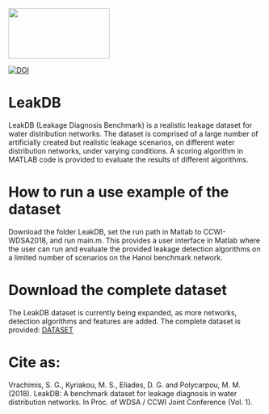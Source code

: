 ﻿<a href="http://www.kios.ucy.ac.cy"><img src="https://www.kios.ucy.ac.cy/wp-content/uploads/2021/07/Logotype-KIOS.svg" width="200" height="100"/><a> 
 
[![DOI](https://zenodo.org/badge/DOI/10.5281/zenodo.1313116.svg)](https://doi.org/10.5281/zenodo.1313116)

# LeakDB
LeakDB (Leakage Diagnosis Benchmark) is a realistic leakage dataset for water distribution networks.
The dataset is comprised of a large number of artificially created but realistic leakage scenarios, on different water distribution networks, under varying conditions. 
A scoring algorithm in MATLAB code is provided to evaluate the results of different algorithms. 

# How to run a use example of the dataset
Download the folder LeakDB, set the run path in Matlab to CCWI-WDSA2018, and run main.m. This provides a user interface in Matlab where the user can run and evaluate the provided leakage detection algorithms on a limited number of scenarios on the Hanoi benchmark network.

# Download the complete dataset
The LeakDB dataset is currently being expanded, as more networks, detection algorithms and features are added.
The complete dataset is provided: [DATASET](https://ucy-my.sharepoint.com/:f:/g/personal/mkiria01_ucy_ac_cy/Eiyah0-TL4dGqt9K4Ln5TN0BRlroASbX35p53bS7or4j5A)

# Cite as:
Vrachimis, S. G., Kyriakou, M. S., Eliades, D. G. and Polycarpou, M. M. (2018). LeakDB: A benchmark dataset for leakage diagnosis in water distribution networks. In Proc. of WDSA / CCWI Joint Conference (Vol. 1).

